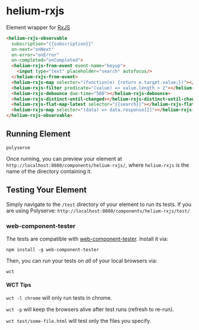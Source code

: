 # helium-rxjs

Element wrapper for [RxJS](https://github.com/Reactive-Extensions/RxJS)

```html
<helium-rxjs-observable
  subscription="{{subscription}}"
  on-next="onNext"
  on-error="onError" 
  on-completed="onCompleted">
  <helium-rxjs-from-event event-name="keyup">
    <input type="text" placeholder="search" autofocus/>
  </helium-rxjs-from-event>
  <helium-rxjs-map selector="(function(e) {return e.target.value;})"></helium-rxjs-map>
  <helium-rxjs-filter predicate="(value) => value.length > 2"></helium-rxjs-filter>
  <helium-rxjs-debounce due-time="500"></helium-rxjs-debounce>
  <helium-rxjs-distinct-until-changed></helium-rxjs-distinct-until-changed>
  <helium-rxjs-flat-map-latest selector="{{search}}"></helium-rxjs-flat-map-latest>
  <helium-rxjs-map selector="(data) => data.response[2]"></helium-rxjs-map>      
</helium-rxjs-observable>
```

## Running Element

    polyserve

Once running, you can preview your element at
`http://localhost:8080/components/helium-rxjs/`, where `helium-rxjs` is the name of the directory containing it.

## Testing Your Element

Simply navigate to the `/test` directory of your element to run its tests. If
you are using Polyserve: `http://localhost:8080/components/helium-rxjs/test/`

### web-component-tester

The tests are compatible with [web-component-tester](https://github.com/Polymer/web-component-tester).
Install it via:

    npm install -g web-component-tester

Then, you can run your tests on _all_ of your local browsers via:

    wct

#### WCT Tips

`wct -l chrome` will only run tests in chrome.

`wct -p` will keep the browsers alive after test runs (refresh to re-run).

`wct test/some-file.html` will test only the files you specify.